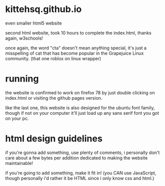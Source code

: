 # kittehsq.github.io

<p>even smaller html5 website</p>
<p>second html website, took 10 hours to complete the index.html, thanks again, w3schools!</p>
<p>once again, the word "cta" doesn't mean anything special, it's just a misspelling of cat that has become popular in the Grapejuice Linux community. (that one roblox on linux wrapper)</p>

# running

<p>the website is confirmed to work on firefox 78 by just double clicking on index.html or visiting the github pages version.</p>
<p>like the last one, this website is also designed for the ubuntu font family, though if not on your computer it'll just load up any sans serif font you got on your pc.</p>

# html design guidelines

<p>if you're gonna add something, use plenty of comments, i personally don't care about a few bytes per addition dedicated to making the website maintainable!</p>
</p>if you're going to add something, make it fit in! (you CAN use JavaScript, though personally i'd rather it be HTML since i only know css and html.)</p>
